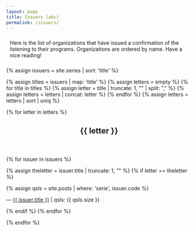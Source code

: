 ```yaml
---
layout: page
title: Issuers (abc)
permalink: /issuers/
---
```


<div class="rounded-box">
<p style="padding: 10px 10px 10px 10px;">Here is the list of organizations
that have issued a confirmation of the listening to their programs.
Organizations are ordered by name.
Have a nice reading!
</p>
</div>

{% assign issuers = site.series | sort: 'title' %}

{% assign titles = issuers | map: 'title' %}
{% assign letters = empty %}
{% for title in titles %}
    {% assign letter = title | truncate: 1, "" | split: "," %}
    {% assign letters = letters | concat: letter %}
{% endfor %}
{% assign letters = letters | sort | uniq %}

{% for letter in letters %}

<div class="rounded-box">
<header><h2>{{ letter }}</h2></header>

{% for issuer in issuers %}

{% assign theletter = issuer.title | truncate: 1, "" %}
{% if letter == theletter %}

{% assign qsls = site.posts | where: 'serie', issuer.code %}

<p>&mdash; <a href="{{ issuer.url }}">{{ issuer.title }}</a> | qsls: {{ qsls.size }}</p>

{% endif %}
{% endfor %} <!-- issuer -->
</div>
{% endfor %} <!-- letter -->
